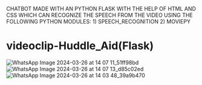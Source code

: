 CHATBOT MADE WITH AN PYTHON FLASK WITH THE HELP OF HTML AND CSS WHICH CAN RECOGNIZE THE SPEECH FROM THE VIDEO USING THE FOLLOWING PYTHON MODULES: 1) SPEECH_RECOGNITION 2) MOVIEPY

# videoclip-Huddle_Aid(Flask)

![WhatsApp Image 2024-03-26 at 14 07 11_51ff98bd](https://github.com/GIRINATH25/videoclip-Huddle_Aid-Flask-/assets/117648226/c2af8f5e-fb97-44c1-88eb-1c21c88fd484)
![WhatsApp Image 2024-03-26 at 14 07 13_d85c02ed](https://github.com/GIRINATH25/videoclip-Huddle_Aid-Flask-/assets/117648226/da71e2a7-d347-46db-9634-a73a091bb7db)
![WhatsApp Image 2024-03-26 at 14 03 48_39a9b470](https://github.com/GIRINATH25/videoclip-Huddle_Aid-Flask-/assets/117648226/47932370-5afd-4e9d-b997-c34bd013c97c)
